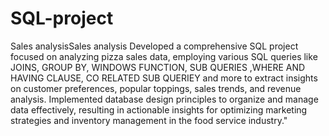 # SQL-project

Sales analysisSales analysis
Developed a comprehensive SQL project focused on analyzing pizza sales data, employing various SQL queries like JOINS, GROUP BY, WINDOWS FUNCTION, SUB QUERIES ,WHERE AND HAVING CLAUSE, CO RELATED SUB QUERIEY and more to extract insights on customer preferences, popular toppings, sales trends, and revenue analysis. Implemented database design principles to organize and manage data effectively, resulting in actionable insights for optimizing marketing strategies and inventory management in the food service industry."
